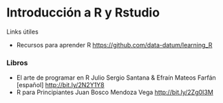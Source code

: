 # Introducción a R y Rstudio 

Links útiles
* Recursos para aprender R https://github.com/data-datum/learning_R

### Libros
* El arte de programar en R Julio Sergio Santana & Efraín Mateos Farfán [español] http://bit.ly/2N2Y1Y8
* R para Principiantes Juan Bosco Mendoza Vega http://bit.ly/2Zg0I3M
